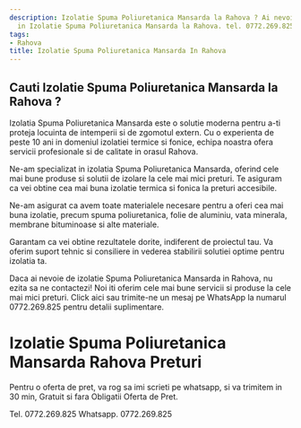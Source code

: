 ```yaml
---
description: Izolatie Spuma Poliuretanica Mansarda la Rahova ? Ai nevoie de un profesionist
  in Izolatie Spuma Poliuretanica Mansarda la Rahova. tel. 0772.269.825
tags:
- Rahova
title: Izolatie Spuma Poliuretanica Mansarda In Rahova
---
```



## Cauti Izolatie Spuma Poliuretanica Mansarda la Rahova ?

Izolatia Spuma Poliuretanica Mansarda este o solutie moderna pentru a-ti proteja locuinta de intemperii si de zgomotul extern. Cu o experienta de peste 10 ani in domeniul izolatiei termice si fonice, echipa noastra ofera servicii profesionale si de calitate in orasul Rahova.

Ne-am specializat in izolatia Spuma Poliuretanica Mansarda, oferind cele mai bune produse si solutii de izolare la cele mai mici preturi. Te asiguram ca vei obtine cea mai buna izolatie termica si fonica la preturi accesibile.

Ne-am asigurat ca avem toate materialele necesare pentru a oferi cea mai buna izolatie, precum spuma poliuretanica, folie de aluminiu, vata minerala, membrane bituminoase si alte materiale.

Garantam ca vei obtine rezultatele dorite, indiferent de proiectul tau. Va oferim suport tehnic si consiliere in vederea stabilirii solutiei optime pentru izolatia ta.

Daca ai nevoie de izolatie Spuma Poliuretanica Mansarda in Rahova, nu ezita sa ne contactezi! Noi iti oferim cele mai bune servicii si produse la cele mai mici preturi. Click aici sau trimite-ne un mesaj pe WhatsApp la numarul 0772.269.825 pentru detalii suplimentare.

# Izolatie Spuma Poliuretanica Mansarda Rahova Preturi
Pentru o oferta de pret, va rog sa imi scrieti pe whatsapp, si va trimitem in 30 min, Gratuit si fara Obligatii Oferta de Pret.

Tel. 0772.269.825
Whatsapp. 0772.269.825